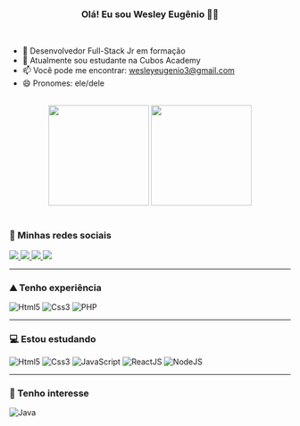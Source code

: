 <h3 align="center"> Olá! Eu sou Wesley Eugênio ✌🏿 </h3>

<br>

- 🔭 Desenvolvedor Full-Stack Jr em formação
- 🌱 Atualmente sou estudante na Cubos Academy
- 📫 Você pode me encontrar: <wesleyeugenio3@gmail.com>
- 😄 Pronomes: ele/dele

<br>

<div align="center">
    <img height="180em" src="https://github-readme-stats.vercel.app/api?username=eugenio-cyber&show_icons=true&theme=dark">
    <img height="180em" src="https://github-readme-stats.vercel.app/api/top-langs/?username=eugenio-cyber&theme=dark&layout=compact">
</div>

<br>

### 📱 Minhas redes sociais

<div>    
    <a href="https://www.linkedin.com/in/wesley-costa-2021/" target="_blank">
        <img src="https://img.shields.io/badge/LinkedIn-0077B5?style=for-the-badge&logo=linkedin&logoColor=white">
    </a>    
    <a href="https://www.youtube.com/channel/UCM_B05YSytgVGxFPz5mkG2A/videos" target="_blank">
        <img src="https://img.shields.io/badge/YouTube-FF0000?style=for-the-badge&logo=youtube&logoColor=white">
    </a>
    <a href="https://www.instagram.com/wesley.eugenio_18" target="_blank">
        <img src="https://img.shields.io/badge/Instagram-E4405F?style=for-the-badge&logo=instagram&logoColor=white">
    </a>
    <a href="https://twitter.com/wesley_eugenio1" target="_blank">
        <img src="https://img.shields.io/badge/Twitter-1DA1F2?style=for-the-badge&logo=twitter&logoColor=white">
    </a>
</div>

---

### ⛰️ Tenho experiência

<div>
    <img alt="Html5" src="https://img.shields.io/badge/HTML5-E34F26?style=for-the-badge&logo=html5&logoColor=white" />
    <img alt="Css3" src="https://img.shields.io/badge/CSS3-1572B6?style=for-the-badge&logo=css3&logoColor=white" />
    <img alt="PHP" src="https://img.shields.io/badge/PHP-777BB4?style=for-the-badge&logo=php&logoColor=white" />
</div>

---

### 💻 Estou estudando

<div>
    <img alt="Html5" src="https://img.shields.io/badge/HTML5-E34F26?style=for-the-badge&logo=html5&logoColor=white" />
    <img alt="Css3" src="https://img.shields.io/badge/CSS3-1572B6?style=for-the-badge&logo=css3&logoColor=white" />
    <img alt="JavaScript" src="https://img.shields.io/badge/JavaScript-323330?style=for-the-badge&logo=javascript&logoColor=F7DF1E" />
    <img alt="ReactJS" src="https://img.shields.io/badge/React-20232A?style=for-the-badge&logo=react&logoColor=61DAFB" />
    <img alt="NodeJS" src="https://img.shields.io/badge/Node.js-43853D?style=for-the-badge&logo=node.js&logoColor=white" />
</div>

---

### 🚀 Tenho interesse

<div>
    <img alt="Java" src="https://img.shields.io/badge/Java-ED8B00?style=for-the-badge&logo=java&logoColor=white" />
</div>
